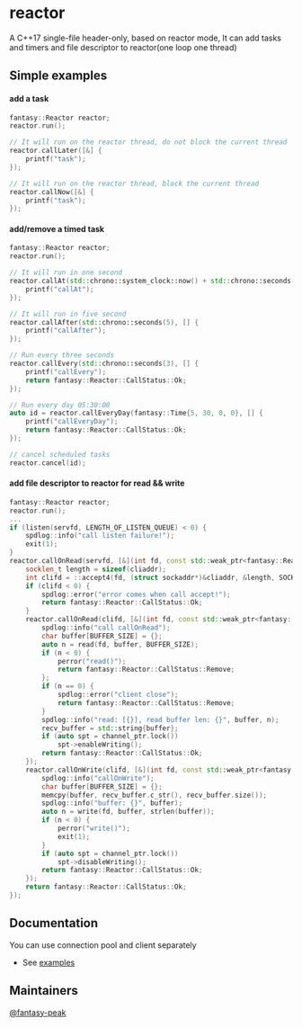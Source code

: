# reactor

A C++17 single-file header-only, based on reactor mode, It can add tasks and timers and file descriptor to reactor(one loop one thread)

Simple examples
---------------

#### add a task
```c++
fantasy::Reactor reactor;
reactor.run();

// It will run on the reactor thread, do not block the current thread
reactor.callLater([&] {
    printf("task");
});

// It will run on the reactor thread, block the current thread
reactor.callNow([&] {
    printf("task");
});

```

#### add/remove a timed task
```c++
fantasy::Reactor reactor;
reactor.run();

// It will run in one second
reactor.callAt(std::chrono::system_clock::now() + std::chrono::seconds(1), [] {
    printf("callAt");
});

// It will run in five second
reactor.callAfter(std::chrono::seconds(5), [] {
    printf("callAfter");
});

// Run every three seconds
reactor.callEvery(std::chrono::seconds(3), [] {
    printf("callEvery");
    return fantasy::Reactor::CallStatus::Ok;
});

// Run every day 05:30:00
auto id = reactor.callEveryDay(fantasy::Time{5, 30, 0, 0}, [] {
    printf("callEveryDay");
    return fantasy::Reactor::CallStatus::Ok;
});

// cancel scheduled tasks
reactor.cancel(id);

```
#### add file descriptor to reactor for read && write
```c++
fantasy::Reactor reactor;
reactor.run();
...
if (listen(servfd, LENGTH_OF_LISTEN_QUEUE) < 0) {
    spdlog::info("call listen failure!");
    exit(1);
}
reactor.callOnRead(servfd, [&](int fd, const std::weak_ptr<fantasy::Reactor::Channel>&) mutable {
    socklen_t length = sizeof(cliaddr);
    int clifd = ::accept4(fd, (struct sockaddr*)&cliaddr, &length, SOCK_NONBLOCK | SOCK_CLOEXEC);
    if (clifd < 0) {
        spdlog::error("error comes when call accept!");
        return fantasy::Reactor::CallStatus::Ok;
    }
    reactor.callOnRead(clifd, [&](int fd, const std::weak_ptr<fantasy::Reactor::Channel>& channel_ptr) mutable {
        spdlog::info("call callOnRead");
        char buffer[BUFFER_SIZE] = {};
        auto n = read(fd, buffer, BUFFER_SIZE);
        if (n < 0) {
            perror("read()");
            return fantasy::Reactor::CallStatus::Remove;
        };
        if (n == 0) {
            spdlog::error("client close");
            return fantasy::Reactor::CallStatus::Remove;
        }
        spdlog::info("read: [{}], read buffer len: {}", buffer, n);
        recv_buffer = std::string{buffer};
        if (auto spt = channel_ptr.lock())
            spt->enableWriting();
        return fantasy::Reactor::CallStatus::Ok;
    });
    reactor.callOnWrite(clifd, [&](int fd, const std::weak_ptr<fantasy::Reactor::Channel>& channel_ptr) {
        spdlog::info("callOnWrite");
        char buffer[BUFFER_SIZE] = {};
        memcpy(buffer, recv_buffer.c_str(), recv_buffer.size());
        spdlog::info("buffer: {}", buffer);
        auto n = write(fd, buffer, strlen(buffer));
        if (n < 0) {
            perror("write()");
            exit(1);
        }
        if (auto spt = channel_ptr.lock())
            spt->disableWriting();
        return fantasy::Reactor::CallStatus::Ok;
    });
    return fantasy::Reactor::CallStatus::Ok;
});
```

## Documentation
You can use connection pool and client separately
* See [examples](https://github.com/fantasy-peak/reactor/tree/main/example)

## Maintainers

[@fantasy-peak](https://github.com/fantasy-peak)

